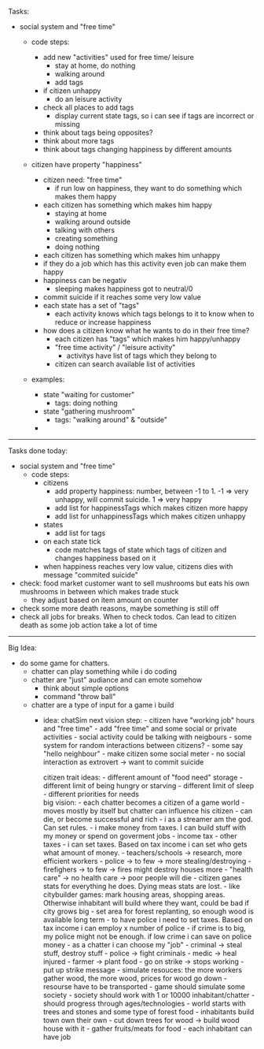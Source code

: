 Tasks:
- social system and "free time"
    - code steps:
        - add new "activities" used for free time/ leisure
            - stay at home, do nothing
            - walking around
            - add tags
        - if citizen unhappy
            - do an leisure activity
        - check all places to add tags
            - display current state tags, so i can see if tags are incorrect or missing
        - think about tags being opposites?
        - think about more tags
        - think about tags changing happiness by different amounts

    - citizen have property "happiness"
        - citizen need: "free time"
            - if run low on happiness, they want to do something which makes them happy
        - each citizen has something which makes him happy
            - staying at home
            - walking around outside
            - talking with others
            - creating something
            - doing nothing
        - each citizen has something which makes him unhappy
        - if they do a job which has this activity even job can make them happy
        - happiness can be negativ
            - sleeping makes happiness got to neutral/0
        - commit suicide if it reaches some very low value
        - each state has a set of "tags"
            - each activity knows which tags belongs to it to know when to reduce or increase happiness
        - how does a citizen know what he wants to do in their free time?
            - each citizen has "tags" which makes him happy/unhappy
            - "free time activity" / "leisure activity"
                - activitys have list of tags which they belong to
            - citizen can search available list of activities
    - examples:
        - state "waiting for customer"
            - tags: doing nothing
        - state "gathering mushroom"
            - tags: "walking around" & "outside"
        - 

---------------------------------------------------
Tasks done today:
- social system and "free time"
    - code steps:
        - citizens 
            - add property happiness: number, between -1 to 1. -1 => very unhappy, will commit suicide. 1 => very happy 
            - add list for happinessTags which makes citizen more happy
            - add list for unhappinessTags which makes citizen unhappy
        - states
            - add list for tags
        - on each state tick
            - code matches tags of state which tags of citizen and changes happiness based on it
        - when happiness reaches very low value, citizens dies with message "commited suicide"
- check: food market customer want to sell mushrooms but eats his own mushrooms in between which makes trade stuck
    - they adjust based on item amount on counter
- check some more death reasons, maybe something is still off
- check all jobs for breaks. When to check todos. Can lead to citizen death as some job action take a lot of time

--------------------------------------------------
Big Idea:
- do some game for chatters.
    - chatter can play something while i do coding
    - chatter are "just" audiance and can emote somehow
        - think about simple options
        - command "throw ball"
    - chatter are a type of input for a game i build
        - idea: chatSim
            next vision step:
                - citizen have "working job" hours and "free time"
                    - add "free time" and some social or private activities
                    - social activity could be talking with neigbours
                    - some system for random interactions between citizens?
                        - some say "hello neighbour"
                    - make citizen some social meter
                        - no social interaction as extrovert -> want to commit suicide
                            
            citizen trait ideas:
                - different amount of "food need" storage
                - different limit of being hungry or starving
                - different limit of sleep
                - different priorities for needs                        
            big vision:
                - each chatter becomes a citizen of a game world
                    - moves mostly by itself but chatter can influence his citizen
                    - can die, or become successful and rich
                - i as a streamer am the god. Can set rules. 
                    - i make money from taxes. I can build stuff with my money or spend on goverment jobs
                        - income tax
                        - other taxes
                    - i can set taxes. Based on tax income i can set who gets what amount of money.
                        - teachers/schools -> research, more efficient workers
                        - police  -> to few -> more stealing/destroying
                        - firefighers -> to few -> fires might destroy houses more
                        - "health care" -> no health care -> poor people will die
                                - citizen ganes stats for everything he does. Dying meas stats are lost. 
                    - like citybuilder games: mark housing areas, shopping areas. Otherwise inhabitant will build where they want, could be bad if city grows big
                    - set area for forest replanting, so enough wood is available long term
                    - to have police i need to set taxes. Based on tax income i can employ x number of police
                        - if crime is to big, my police might not be enough. if low crime i can save on police money
                - as a chatter i can choose my "job"
                    - criminal -> steal stuff, destroy stuff
                    - police -> fight criminals
                    - medic -> heal injured
                    - farmer -> plant food
                    - go on strike -> stops working
                        - put up strike message
                - simulate resouces: the more workers gather wood, the more wood, prices for wood go down
                    - resourse have to be transported
                - game should simulate some society
                - society should work with 1 or 10000 inhabitant/chatter
                - should progress through ages/technologies
                - world starts with trees and stones and some type of forest food
                - inhabitants build town own their own
                    - cut down trees for wood -> build wood house with it
                    - gather fruits/meats for food
                    - each inhabitant can have job


